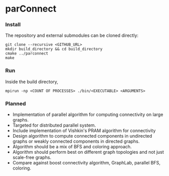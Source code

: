 parConnect
==========

### Install ###


The repository and external submodules can be cloned directly:

    git clone --recursive <GITHUB_URL>
    mkdir build_directory && cd build_directory
    cmake ../parconnect
    make 

### Run ###

Inside the build directory, 

    mpirun -np <COUNT OF PROCESSES> ./bin/<EXECUTABLE> <ARGUMENTS>

### Planned

- Implementation of parallel algorithm for computing connectivity on large graphs.
- Targeted for distributed parallel system.
- Include implementation of Vishkin's PRAM algorithm for connectivity 
- Design algorithm to compute connected components in undirected graphs or weakly connected components in directed graphs. 
- Algorithm should be a mix of BFS and coloring approach.
- Algorithm should perform best on different graph topologies and not just scale-free graphs.
- Compare against boost connectivity algorithm, GraphLab, parallel BFS, coloring.